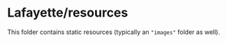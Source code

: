 # Lafayette/resources

This folder contains static resources (typically an `"images"` folder as well).
